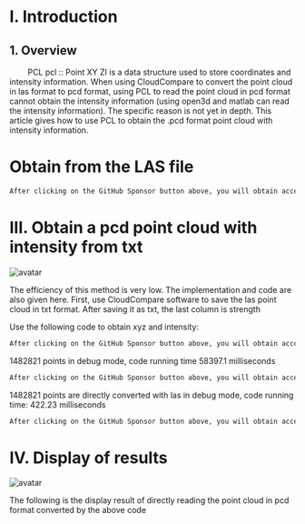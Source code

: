 #  I. Introduction 

##  1. Overview 

    PCL pcl :: Point XY ZI is a data structure used to store coordinates and intensity information. When using CloudCompare to convert the point cloud in las format to pcd format, using PCL to read the point cloud in pcd format cannot obtain the intensity information (using open3d and matlab can read the intensity information). The specific reason is not yet in depth. This article gives how to use PCL to obtain the .pcd format point cloud with intensity information. 

#  Obtain from the LAS file 

  ```python  
After clicking on the GitHub Sponsor button above, you will obtain access permissions to my private code repository ( https://github.com/slowlon/my_code_bar ) to view this blog code. By searching the code number of this blog, you can find the code you need, code number is: 2024020309574252331
  ```  
#  III. Obtain a pcd point cloud with intensity from txt 

 ![avatar]( 094fcee1070b4d08b6c47e48c3dad899.png) 

 The efficiency of this method is very low. The implementation and code are also given here. First, use CloudCompare software to save the las point cloud in txt format. After saving it as txt, the last column is strength  

 Use the following code to obtain xyz and intensity: 

  ```python  
After clicking on the GitHub Sponsor button above, you will obtain access permissions to my private code repository ( https://github.com/slowlon/my_code_bar ) to view this blog code. By searching the code number of this blog, you can find the code you need, code number is: 2024020309574252331
  ```  
 1482821 points in debug mode, code running time 58397.1 milliseconds 

  ```python  
After clicking on the GitHub Sponsor button above, you will obtain access permissions to my private code repository ( https://github.com/slowlon/my_code_bar ) to view this blog code. By searching the code number of this blog, you can find the code you need, code number is: 2024020309574252331
  ```  
 1482821 points are directly converted with las in debug mode, code running time: 422.23 milliseconds 

  ```python  
After clicking on the GitHub Sponsor button above, you will obtain access permissions to my private code repository ( https://github.com/slowlon/my_code_bar ) to view this blog code. By searching the code number of this blog, you can find the code you need, code number is: 2024020309574252331
  ```  
#  IV. Display of results 

 ![avatar]( eea78a30d5454641afb74a7c7afbfbd5.png) 

 The following is the display result of directly reading the point cloud in pcd format converted by the above code  

